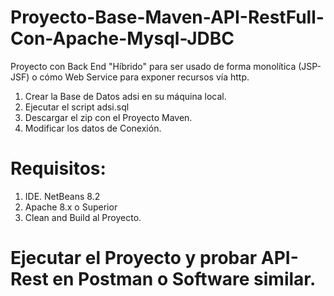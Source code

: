 # Proyecto-Base-Maven-API-RestFull-Con-Apache-Mysql-JDBC
Proyecto con Back End "Híbrido" para ser usado de forma monolítica (JSP-JSF)  o cómo Web Service para exponer recursos  vía http.

1. Crear la Base de Datos adsi en su máquina local.
2. Ejecutar el script adsi.sql
3. Descargar el zip con el Proyecto Maven.
4. Modificar los datos de Conexión.

# Requisitos:

1. IDE. NetBeans 8.2 
2. Apache 8.x o Superior
3. Clean and  Build al Proyecto.

# Ejecutar el Proyecto y probar API-Rest en Postman o Software similar.

